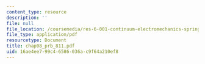```yaml
---
content_type: resource
description: ''
file: null
file_location: /coursemedia/res-6-001-continuum-electromechanics-spring-2009/16ae4ee799c46586036ac9f64a210ef8_chap08_prb_811.pdf
file_type: application/pdf
resourcetype: Document
title: chap08_prb_811.pdf
uid: 16ae4ee7-99c4-6586-036a-c9f64a210ef8
---
```

